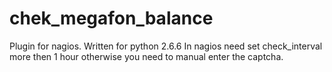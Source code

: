 # chek_megafon_balance
Plugin for nagios.
Written for python 2.6.6
In nagios need set check_interval more then 1 hour otherwise you need to manual enter the captcha.
